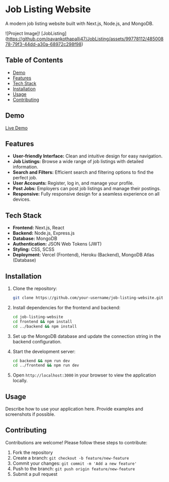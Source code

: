 
# Job Listing Website

A modern job listing website built with Next.js, Node.js, and MongoDB.

![Project Image]! [JobListing]
(https://github.com/pavankothapalli47/JobListing/assets/99778112/48500878-79f3-44dd-a30a-68972c298f98)

## Table of Contents

- [Demo](#demo)
- [Features](#features)
- [Tech Stack](#tech-stack)
- [Installation](#installation)
- [Usage](#usage)
- [Contributing](#contributing)


## Demo

[Live Demo](https://github.com/pavankothapalli47/JobListing/assets/99778112/54b94397-827e-4b42-bff5-1791676e1a81)



## Features

- **User-friendly Interface:** Clean and intuitive design for easy navigation.
- **Job Listings:** Browse a wide range of job listings with detailed information.
- **Search and Filters:** Efficient search and filtering options to find the perfect job.
- **User Accounts:** Register, log in, and manage your profile.
- **Post Jobs:** Employers can post job listings and manage their postings.
- **Responsive:** Fully responsive design for a seamless experience on all devices.

## Tech Stack

- **Frontend:** Next.js, React
- **Backend:** Node.js, Express.js
- **Database:** MongoDB
- **Authentication:** JSON Web Tokens (JWT)
- **Styling:** CSS, SCSS
- **Deployment:** Vercel (Frontend), Heroku (Backend), MongoDB Atlas (Database)

## Installation

1. Clone the repository:

   ```bash
   git clone https://github.com/your-username/job-listing-website.git
   ```

2. Install dependencies for the frontend and backend:

   ```bash
   cd job-listing-website
   cd frontend && npm install
   cd ../backend && npm install
   ```

3. Set up the MongoDB database and update the connection string in the backend configuration.

4. Start the development server:

   ```bash
   cd backend && npm run dev
   cd ../frontend && npm run dev
   ```

5. Open `http://localhost:3000` in your browser to view the application locally.

## Usage

Describe how to use your application here. Provide examples and screenshots if possible.

## Contributing

Contributions are welcome! Please follow these steps to contribute:

1. Fork the repository
2. Create a branch: `git checkout -b feature/new-feature`
3. Commit your changes: `git commit -m 'Add a new feature'`
4. Push to the branch: `git push origin feature/new-feature`
5. Submit a pull request


